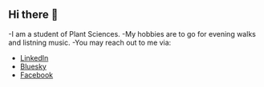 ## Hi there 👋


-I am a student of Plant Sciences. 
-My hobbies are to go for evening walks and listning music.
-You may reach out to me via:
- [LinkedIn](https://www.linkedin.com/in/moazzam372/)
- [Bluesky](https://bsky.app/profile/muhammadmh.bsky.social)
- [Facebook](https://www.facebook.com/profile.php?id=100036990192783)


